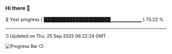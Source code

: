 ### Hi there 👋

⏳ Year progress { █████████████████████▁▁▁▁▁▁▁▁▁ } 73.22 %

---

⏰ Updated on Thu, 25 Sep 2025 06:22:24 GMT

![Progress Bar CI](https://github.com/liununu/liununu/workflows/Progress%20Bar%20CI/badge.svg)
